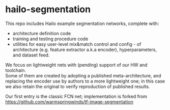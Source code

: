 # hailo-segmentation

This repo includes Hailo example segmentation networks, complete with:
 - architecture definition code
 - training and testing procedure code
 - utilities for easy user-level mix&match control and config - 
    of architecture (e.g. feature extractor a.k.a encoder), hyperparameters, and dataset feed.
    
 We focus on lightweight nets with (pending) support of our HW and toolchain.
 <br>Some of them are created by adopting a published meta-architecture,
 and replacing the encoder use by authors to a more lightweight one;
 in this case we also retain the original to verify reproduction of published results.
  
Our first entry is the classic FCN net; 
implementation is forked from https://github.com/warmspringwinds/tf-image-segmentation
